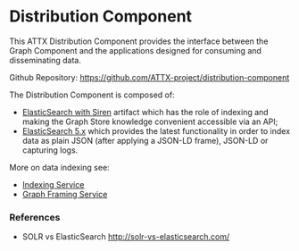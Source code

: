 # Distribution Component

This ATTX Distribution Component provides the interface between the Graph Component and the applications designed for consuming and disseminating data.

Github Repository: https://github.com/ATTX-project/distribution-component

The Distribution Component is composed of:

* [ElasticSearch with Siren](ElasticSearch-with-Siren.md) artifact which has the role of indexing and making the Graph Store knowledge convenient accessible via an API;
* [ElasticSearch 5.x](ElasticSearch-5.md) which provides the latest functionality in order to index data as plain JSON \(after applying a JSON-LD frame\), JSON-LD or capturing logs.

More on data indexing see:
* [Indexing Service](Service-Indexing.md)
* [Graph Framing Service](Service-Graph-Framing.md)

### References
* SOLR vs ElasticSearch http://solr-vs-elasticsearch.com/
